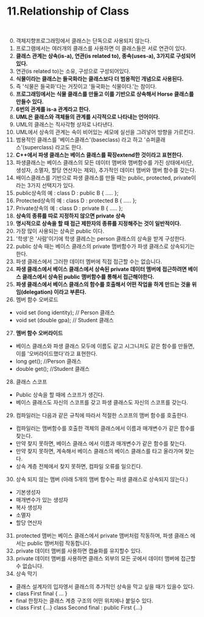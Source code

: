 # 11.Relationship of Class
<br>

0. 객체지향프로그래밍에서 클래스는 단독으로 사용되지 않는다.
1. 프로그램에서는 여러개의 클래스를 사용하면 이 클래스들은 서로 연관이 있다.
2. **클래스 관계는 상속(is-a), 연관(is related to), 종속(uses-a), 3가지로 구성되어있다.**
3. 연관(is related to)는 소유, 구성으로 구성되어있다.
4. **식물이라는 클래스는 들국화라는 클래스보다 더 범용적인 개념으로 사용된다.**
5. 즉 '식물은 들국화'다는 거짓이고 '들국화는 식물이다.'는 참이다.
6. **프로그래밍에서는 식물 클래스를 만들고 이를 기반으로 상속해서 Horse 클래스를 만들수 있다.**
7. **6번의 관계를 is-a 관계라고 한다.**
8. **UML은 클래스와 객체들의 관계를 시각적으로 나타내는 언어이다.**
9. UML의 클래스는 직사각형 상자로 나타낸다.
10. UML에서 상속의 관계는 속이 비어있는 세모에 실선을 그려넣어 방향을 가르킨다.
11. 범용적인 클래스를 '베이스클래스'(baseclass) 라고 하고 '슈퍼클래스'(superclass) 라고도 한다.
12. **C++에서 파생 클래스는 베이스 클래스를 확장extend한 것이라고 표현한다.**
13. 파생클래스는 베이스 클래스의 모든 데이터 맴버와 맴버함수를 가진 상태에서(단, 생성자, 소멸자, 할당 연산자는 제외), 추가적인 데이터 맴버와 맴버 함수를 갖는다.
14. 배이스클래스를 기반으로 파생 클래스를 만들 때는 public, protected, private이라는 3가지 선택지가 있다.
15. public상속의 예 :  class D : public B { ..... };
16. Protected상속의 예 :  class D : protected B { ..... };
17. Private상속의 예 :  class D : private B { ..... };
18. **상속의 종류를 따로 지정하지 않으면 private 상속**
19. **명시적으로 상속을 할 때 접근 제한자의 종류를 지정해주는 것이 일반적이다.**
20. 가장 많이 사용되는 상속은 public 이다.
21. '학생'은 '사람'이기에 학생 클레스는 person 클래스의 상속을 받게 구성한다.
22. public 상속 때는 베이스 클래스의 private 맴버함수가 파생 클래스로 상속되기는 한다.
23. 파생 클래스에서 그러한 데이터 멤버에 직접 접근할 수는 없습니다.
24. **파생 클래스에서 베이스 클래스에서 상속된 private 데이터 멤버에 접근하려면 베이스 클래스에서 상속된 public 맴버함수를 통해서 접근해야한다.**
25. **파생 클래스에서 베이스 클래스의 함수를 호출해서 어떤 작업을 하게 만드는 것을 위임(delegation) 이라고 부른다.**
26. 멤버 함수 오버로드
- void set (long identity); // Person 클래스
- void set (double gpa); // Student 클래스
27. **멤버 함수 오버라이드**
- 베이스 클래스와 파생 클래스 모두에 이름도 같고 시그니처도 같은 함수를 만들면, 이를 '오버라이드했다'라고 표현한다.
- long get(); //Person 클래스
- double get(); //Student 클래스
28. 클래스 스코프
- Public 상속을 할 때에 스코프가 생긴다.
- 베이스 클래스도 자신의 스코프를 갖고 파생 클래스도 자신의 스코프를 갖는다.
29. 컴파일러는 다음과 같은 규칙에 따라서 적절한 스코프의 맴버 함수를 호출한다.
- 컴파일러는 맴버함수를 호출한 객체의 클래스에서 이름과 매개변수가 같은 함수를 찾는다.
- 만약 찾지 못하면, 베이스 클래스 에서 이름과 매개변수가 같은 함수를 찾는다.
- 만약 찾지 못하면, 계속해서 베이스 클래스의 베이스 클래스를 타고 올라가며 찾는다.
- 상속 계층 전체에서 찾지 못하면, 컴파일 오류를 일으킨다.
30. 상속 되지 않는 맴버 (아래 5개의 맴버 함수는 파생 클래스로 상속되지 않는다.)
- 기본생성자
- 매개변수가 있는 생성자
- 복사 생성자
- 소멸자
- 할당 연산자
31. protected 맴버는 베이스 클래스에서 private 맴버처럼 작동하며, 파생 클래스 에서는 public 맴버처럼 작동합니다.
32. private 데이터 맴버를 사용하면 캡슐화를 유지할수 있다.
33. private 데이터 맴버를 사용하면 클래스 외부의 모든 곳에서 데이터 맴버에 접근할 수 없습니다.
34. 상속 막기
- 클래스 설계자의 입자엥서 클래스의 추가적인 상속을 막고 싶을 때가 있을수 있다.
- class First final { ... }
- final 한정자는 클래스 계층 구조의 어떤 위치에나 붙일수 있다.
- class First {...} class Second final : public First {...}